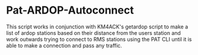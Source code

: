 # Pat-ARDOP-Autoconnect
This script works in conjunction with KM4ACK's getardop script 
to make a list of ardop stations based on their distance from 
the users station and work outwards trying to connect to RMS
stations using the PAT CLI until it is able to make a connection 
and pass any traffic.
